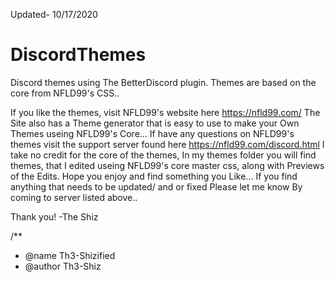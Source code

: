 Updated- 10/17/2020

# DiscordThemes
Discord themes using The BetterDiscord plugin. Themes are based on the core from NFLD99's CSS..

If you like the themes, visit NFLD99's website here https://nfld99.com/ The Site also has a Theme generator that is easy to use to make your Own Themes useing NFLD99's Core... If have any questions on NFLD99's themes visit the support server found here https://nfld99.com/discord.html
 I take no credit for the core of the themes, In my themes folder you will find themes, that I edited useing NFLD99's core master css, along with Previews of the Edits. Hope you enjoy and find something you Like... If you find anything that needs to be updated/ and or fixed Please let me know By coming to server listed above..

 Thank you!
 -The Shiz

/**
 * @name Th3-Shizified 
 * @author Th3-Shiz

	

